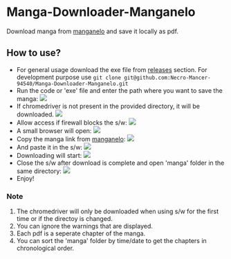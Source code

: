 # Manga-Downloader-Manganelo
Download manga from [manganelo](https://manganelo.com/) and save it locally as pdf.
## How to use?
* For general usage download the exe file from [releases](https://github.com/Necro-Mancer-94540/Manga-Downloader-Manganelo/releases/tag/exe) section.
For development purpose use `git clone git@github.com:Necro-Mancer-94540/Manga-Downloader-Manganelo.git`
* Run the code or 'exe' file and enter the path where you want to save the manga:
![](https://i.ibb.co/T4d6h54/uc-id-1-OUCQFMm7-Fkbvl-Qelr5grt-Hs2-Kh-Lh-J7dk.png)
* If chromedriver is not present in the provided directory, it will be downloaded.
![](https://drive.google.com/uc?id=1XDbUh3OF0P1YW-7XvJuhgyGMWB7B49Tp)
* Allow access if firewall blocks the s/w:
![](https://drive.google.com/uc?id=1Pu6GtLle04PkqshGGwCLhzfJZpltSmn1)
* A small browser will open:
![](https://drive.google.com/uc?id=1gRv-Vz-0hYt1hCfY0yKg0hkn4oK9uC2r)
* Copy the manga link from [manganelo](https://manganelo.com/):
![](https://drive.google.com/uc?id=17MbwJZNC5-ijNCiU1CtyOX1NKrpNSrcA)
* And paste it in the s/w:
![](https://drive.google.com/uc?id=1kYE8qjTvCtpbEWvwXx8NBy3_BWLGpiZz)
* Downloading will start:
![](https://drive.google.com/uc?id=1lZeGWuiHLxtw022TG3j1OycJvgZcAfQV)
* Close the s/w after download is complete and open 'manga' folder in the same directory:
![](https://drive.google.com/uc?id=1pde960ZXrnDf4Q_RDyUOKtrswI-v-Q8G)
* Enjoy!
### Note
1. The chromedriver will only be downloaded when using s/w for the first time or if the directoy is changed.
2. You can ignore the warnings that are displayed.
3. Each pdf is a seperate chapter of the manga.
4. You can sort the 'manga' folder by time/date to get the chapters in chronological order.
